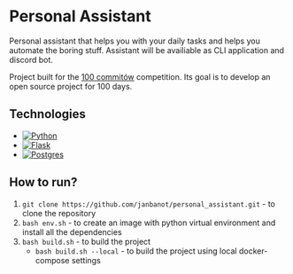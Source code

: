 # Personal Assistant
Personal assistant that helps you with your daily tasks and helps you automate the boring stuff.
Assistant will be availiable as CLI application and discord bot.

Project built for the [100 commitów](https://100commitow.pl/) competition. Its goal is to develop an open source project for 100 days.

## Technologies
- [![Python](https://skillicons.dev/icons?i=py)](https://skillicons.dev)
- [![Flask](https://skillicons.dev/icons?i=flask)](https://skillicons.dev)
- [![Postgres](https://skillicons.dev/icons?i=postgres)](https://skillicons.dev)

## How to run?
1. ```git clone https://github.com/janbanot/personal_assistant.git``` - to clone the repository
1. ```bash env.sh``` - to create an image with python virtual environment and install all the dependencies
2. ```bash build.sh``` - to build the project
    - ```bash build.sh --local``` - to build the project using local docker-compose settings

